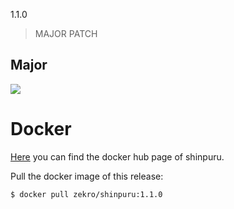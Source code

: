1.1.0

> MAJOR PATCH  

## Major



![](https://i.imgur.com/gEXgURu.png)

# Docker

[Here](https://hub.docker.com/r/zekro/shinpuru) you can find the docker hub page of shinpuru.

Pull the docker image of this release:
```
$ docker pull zekro/shinpuru:1.1.0
```